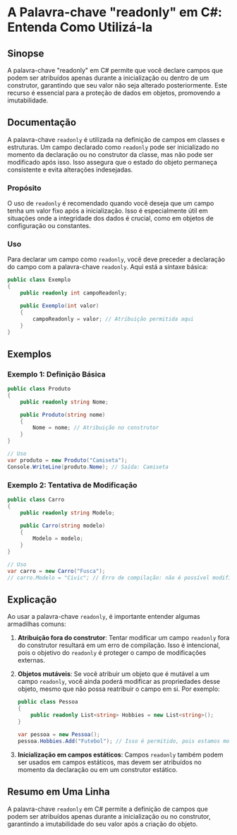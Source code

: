 <!--
Meta Description: # A Palavra-chave "readonly" em C#: Entenda Como Utilizá-la ## Sinopse A palavra-chave "readonly" em C# permite que você declare campos que podem ser ...
Meta Keywords: readonly, public, campo, que, construtor
-->

# A Palavra-chave "readonly" em C#: Entenda Como Utilizá-la

## Sinopse
A palavra-chave "readonly" em C# permite que você declare campos que podem ser atribuídos apenas durante a inicialização ou dentro de um construtor, garantindo que seu valor não seja alterado posteriormente. Este recurso é essencial para a proteção de dados em objetos, promovendo a imutabilidade.

## Documentação
A palavra-chave `readonly` é utilizada na definição de campos em classes e estruturas. Um campo declarado como `readonly` pode ser inicializado no momento da declaração ou no construtor da classe, mas não pode ser modificado após isso. Isso assegura que o estado do objeto permaneça consistente e evita alterações indesejadas.

### Propósito
O uso de `readonly` é recomendado quando você deseja que um campo tenha um valor fixo após a inicialização. Isso é especialmente útil em situações onde a integridade dos dados é crucial, como em objetos de configuração ou constantes.

### Uso
Para declarar um campo como `readonly`, você deve preceder a declaração do campo com a palavra-chave `readonly`. Aqui está a sintaxe básica:

```csharp
public class Exemplo
{
    public readonly int campoReadonly;

    public Exemplo(int valor)
    {
        campoReadonly = valor; // Atribuição permitida aqui
    }
}
```

## Exemplos
### Exemplo 1: Definição Básica
```csharp
public class Produto
{
    public readonly string Nome;

    public Produto(string nome)
    {
        Nome = nome; // Atribuição no construtor
    }
}

// Uso
var produto = new Produto("Camiseta");
Console.WriteLine(produto.Nome); // Saída: Camiseta
```

### Exemplo 2: Tentativa de Modificação
```csharp
public class Carro
{
    public readonly string Modelo;

    public Carro(string modelo)
    {
        Modelo = modelo;
    }
}

// Uso
var carro = new Carro("Fusca");
// carro.Modelo = "Civic"; // Erro de compilação: não é possível modificar o campo readonly
```

## Explicação
Ao usar a palavra-chave `readonly`, é importante entender algumas armadilhas comuns:

1. **Atribuição fora do construtor**: Tentar modificar um campo `readonly` fora do construtor resultará em um erro de compilação. Isso é intencional, pois o objetivo do `readonly` é proteger o campo de modificações externas.

2. **Objetos mutáveis**: Se você atribuir um objeto que é mutável a um campo `readonly`, você ainda poderá modificar as propriedades desse objeto, mesmo que não possa reatribuir o campo em si. Por exemplo:

    ```csharp
    public class Pessoa
    {
        public readonly List<string> Hobbies = new List<string>();
    }

    var pessoa = new Pessoa();
    pessoa.Hobbies.Add("Futebol"); // Isso é permitido, pois estamos modificando o conteúdo da lista
    ```

3. **Inicialização em campos estáticos**: Campos `readonly` também podem ser usados em campos estáticos, mas devem ser atribuídos no momento da declaração ou em um construtor estático.

## Resumo em Uma Linha
A palavra-chave `readonly` em C# permite a definição de campos que podem ser atribuídos apenas durante a inicialização ou no construtor, garantindo a imutabilidade do seu valor após a criação do objeto.